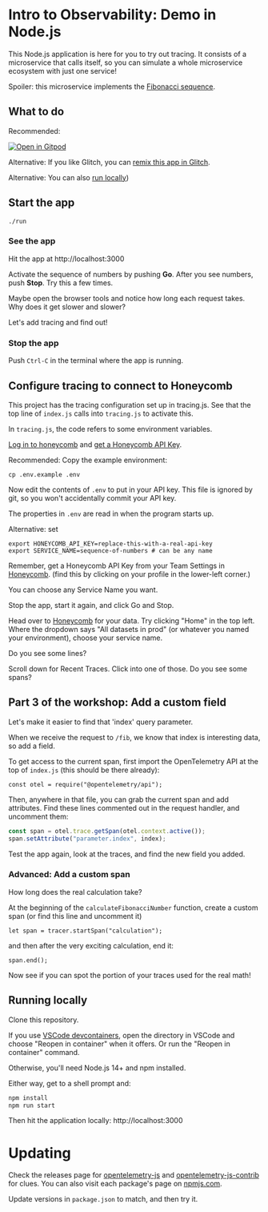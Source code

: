 # Intro to Observability: Demo in Node.js

This Node.js application is here for you to try out tracing.
It consists of a microservice that calls itself,
so you can simulate a whole microservice ecosystem with just one service!

Spoiler: this microservice implements the <a href="https://en.wikipedia.org/wiki/Fibonacci_number">Fibonacci sequence</a>.

## What to do

Recommended: 

[![Open in Gitpod](https://gitpod.io/button/open-in-gitpod.svg)](https://gitpod.io/#https://github.com/honeycombio/intro-to-o11y-nodejs)

Alternative:
If you like Glitch, you can [remix this app in Glitch](https://glitch.com/edit/#!/intro-to-o11y-nodejs?path=README.md%3A1%3A0).

Alternative: You can also [run locally](#running-locally))

## Start the app

`./run`

### See the app

Hit the app at http://localhost:3000

Activate the sequence of numbers by pushing **Go**. After you see numbers, push **Stop**. Try this a few times.

Maybe open the browser tools and notice how long each request takes.
Why does it get slower and slower?

Let's add tracing and find out!

### Stop the app

Push `Ctrl-C` in the terminal where the app is running.

## Configure tracing to connect to Honeycomb

This project has the tracing configuration set up in tracing.js.
See that the top line of `index.js` calls into `tracing.js` to activate this.

In `tracing.js`, the code refers to some environment variables.

[Log in to honeycomb](ui.honeycomb.io) and [get a Honeycomb API Key](https://docs.honeycomb.io/getting-data-in/api-keys/#find-api-keys).

Recommended: Copy the example environment:

`cp .env.example .env`

Now edit the contents of `.env` to put in your API key. This file is ignored by git, so you
won't accidentally commit your API key.

The properties in `.env` are read in when the program starts up.

Alternative: set 

```
export HONEYCOMB_API_KEY=replace-this-with-a-real-api-key
export SERVICE_NAME=sequence-of-numbers # can be any name
```

Remember, get a Honeycomb API Key from your Team Settings in [Honeycomb](https://ui.honeycomb.io). (find this by clicking on your profile in the lower-left corner.)

You can choose any Service Name you want.

Stop the app, start it again, and click Go and Stop.

Head over to [Honeycomb](https://ui.honeycomb.io) for your data. Try clicking "Home" in the top left.
Where the dropdown says "All datasets in prod" (or whatever you named your environment), choose your service name.

Do you see some lines?

Scroll down for Recent Traces. Click into one of those. Do you see some spans?

## Part 3 of the workshop: Add a custom field

Let's make it easier to find that 'index' query parameter.

When we receive the request to `/fib`, we know that index is interesting data,
so add a field.

To get access to the current span, first import the OpenTelemetry API at the
top of `index.js` (this should be there already):

`const otel = require("@opentelemetry/api");`

Then, anywhere in that file, you can grab the current span and add attributes.
Find these lines commented out in the request handler, and uncomment them:

```js
const span = otel.trace.getSpan(otel.context.active());
span.setAttribute("parameter.index", index);
```

Test the app again, look at the traces, and find the new field you added.

### Advanced: Add a custom span

How long does the real calculation take?

At the beginning of the `calculateFibonacciNumber` function, create a custom span (or find this line and uncomment it)

`let span = tracer.startSpan("calculation");`

and then after the very exciting calculation, end it:

`span.end();`

Now see if you can spot the portion of your traces used for the real math!

## Running locally

Clone this repository.

If you use [VSCode devcontainers](https://code.visualstudio.com/docs/remote/containers-tutorial), open the directory in VSCode and choose "Reopen in container" when it offers. Or run the "Reopen in container" command.

Otherwise, you'll need Node.js 14+ and npm installed.

Either way, get to a shell prompt and:

```sh
npm install
npm run start
```

Then hit the application locally: http://localhost:3000

# Updating

Check the releases page for [opentelemetry-js](https://github.com/open-telemetry/opentelemetry-js/releases) and [opentelemetry-js-contrib](https://github.com/open-telemetry/opentelemetry-js-contrib/releases) for clues. You can also visit each package's page on [npmjs.com](https://www.npmjs.com/package/@opentelemetry/exporter-trace-otlp-grpc).

Update versions in `package.json` to match, and then try it.
